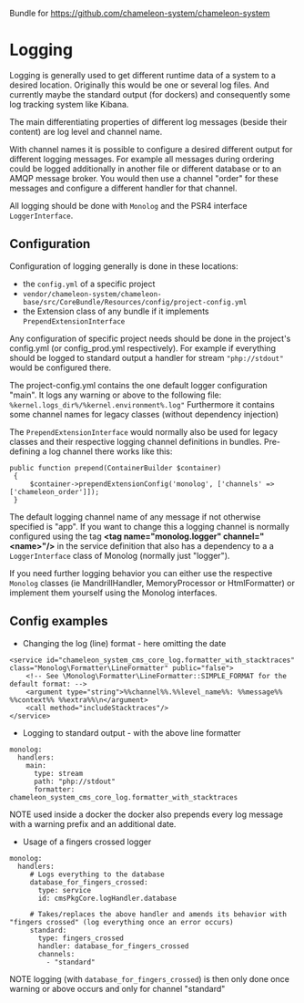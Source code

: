 Bundle for https://github.com/chameleon-system/chameleon-system

# Logging

Logging is generally used to get different runtime data of a system to a desired location.
Originally this would be one or several log files. And currently maybe the standard output (for dockers) and consequently some log
tracking system like Kibana.

The main differentiating properties of different log messages (beside their content) are log level and channel name.

With channel names it is possible to configure a desired different output for different logging messages. For example all 
messages during ordering could be logged additionally in another file or different database or to an AMQP message broker.
You would then use a channel "order" for these messages and configure a different handler for that channel.

All logging should be done with `Monolog` and the PSR4 interface `LoggerInterface`.


## Configuration

Configuration of logging generally is done in these locations:
- the `config.yml` of a specific project
- `vendor/chameleon-system/chameleon-base/src/CoreBundle/Resources/config/project-config.yml`
- the Extension class of any bundle if it implements `PrependExtensionInterface`

Any configuration of specific project needs should be done in the project's config.yml (or config_prod.yml respectively).
For example if everything should be logged to standard output a handler for stream `"php://stdout"` would be configured there.

The project-config.yml contains the one default logger configuration "main".
It logs any warning or above to the following file: `%kernel.logs_dir%/%kernel.environment%.log"`
Furthermore it contains some channel names for legacy classes (without dependency injection)

The `PrependExtensionInterface` would normally also be used for legacy classes and
their respective logging channel definitions in bundles.
Pre-defining a log channel there works like this:
```   
public function prepend(ContainerBuilder $container)
 {
     $container->prependExtensionConfig('monolog', ['channels' => ['chameleon_order']]);
 }
```



The default logging channel name of any message if not otherwise specified is "app".
If you want to change this a logging channel is normally configured using the tag
**\<tag name="monolog.logger" channel="\<name\>"/\>** in the service definition that also has a dependency to a
a `LoggerInterface` class of Monolog (normally just "logger").


If you need further logging behavior you can either use the respective `Monolog` classes (ie MandrillHandler, 
MemoryProcessor or HtmlFormatter) or implement them yourself using the Monolog interfaces.

## Config examples

- Changing the log (line) format - here omitting the date
```
<service id="chameleon_system_cms_core_log.formatter_with_stacktraces" class="Monolog\Formatter\LineFormatter" public="false">
    <!-- See \Monolog\Formatter\LineFormatter::SIMPLE_FORMAT for the default format: -->
    <argument type="string">%%channel%%.%%level_name%%: %%message%% %%context%% %%extra%%\n</argument>
    <call method="includeStacktraces"/>
</service>
```

- Logging to standard output - with the above line formatter
```
monolog:
  handlers:
    main:
      type: stream
      path: "php://stdout"
      formatter: chameleon_system_cms_core_log.formatter_with_stacktraces
```
NOTE used inside a docker the docker also prepends every log message with a warning prefix and an additional date.

- Usage of a fingers crossed logger
```
monolog:
  handlers:
     # Logs everything to the database
     database_for_fingers_crossed:
       type: service
       id: cmsPkgCore.logHandler.database
 
     # Takes/replaces the above handler and amends its behavior with "fingers crossed" (log everything once an error occurs)
     standard:
       type: fingers_crossed
       handler: database_for_fingers_crossed
       channels:
         - "standard"
```
NOTE logging (with `database_for_fingers_crossed`) is then only done once warning or above occurs and only for channel "standard" 